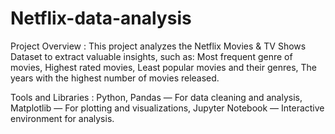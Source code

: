 # Netflix-data-analysis
Project Overview :
This project analyzes the Netflix Movies & TV Shows Dataset to extract valuable insights, such as:
Most frequent genre of movies,
Highest rated movies,
Least popular movies and their genres,
The years with the highest number of movies released.

Tools and Libraries : 
Python,
Pandas — For data cleaning and analysis,
Matplotlib — For plotting and visualizations,
Jupyter Notebook — Interactive environment for analysis.
